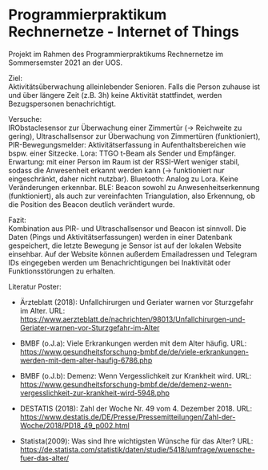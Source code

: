 # Programmierpraktikum Rechnernetze - Internet of Things

Projekt im Rahmen des Programmierpraktikums Rechnernetze im Sommersemster 2021 an der UOS.

Ziel:  
Aktivitätsüberwachung alleinlebender Senioren. Falls die Person zuhause ist und über längere Zeit (z.B. 3h) keine Aktivität stattfindet, werden Bezugspersonen benachrichtigt.

Versuche:  
IRObstaclesensor zur Überwachung einer Zimmertür (-> Reichweite zu gering), Ultraschallsensor zur Überwachung von Zimmertüren (funktioniert), PIR-Bewegungsmelder: Aktivitätserfassung in Aufenthaltsbereichen wie bspw. einer Sitzecke. Lora: TTGO t-Beam als Sender und Empfänger. Erwartung: mit einer Person im Raum ist der RSSI-Wert weniger stabil, sodass die Anwesenheit erkannt werden kann (-> funktioniert nur eingeschränkt, daher nicht nutzbar). Bluetooth: Analog zu Lora. Keine Veränderungen erkennbar. BLE: Beacon sowohl zu Anwesenheitserkennung (funktioniert), als auch zur vereinfachten Triangulation, also Erkennung, ob die Position des Beacon deutlich verändert wurde.

Fazit:  
Kombination aus PIR- und Ultraschallsensor und Beacon ist sinnvoll.
Die Daten (Pings und Aktivitätserfassungen) werden in einer Datenbank gespeichert, die letzte Bewegung je Sensor ist auf der lokalen Website einsehbar. Auf der Website können außerdem Emailadressen und Telegram IDs eingegeben werden um Benachrichtigungen bei Inaktivität oder Funktionsstörungen zu erhalten. 

Literatur Poster:

- Ärzteblatt (2018): Unfallchirurgen und Geriater warnen vor Sturzgefahr im Alter. URL: https://www.aerzteblatt.de/nachrichten/98013/Unfallchirurgen-und-Geriater-warnen-vor-Sturzgefahr-im-Alter
  
- BMBF (o.J.a): Viele Erkrankungen werden mit dem Alter häufig. URL: https://www.gesundheitsforschung-bmbf.de/de/viele-erkrankungen-werden-mit-dem-alter-haufig-6786.php
  
- BMBF (o.J.b): Demenz: Wenn Vergesslichkeit zur Krankheit wird. URL: https://www.gesundheitsforschung-bmbf.de/de/demenz-wenn-vergesslichkeit-zur-krankheit-wird-5948.php
  
- DESTATIS (2018): Zahl der Woche Nr. 49 vom 4. Dezember 2018. URL: https://www.destatis.de/DE/Presse/Pressemitteilungen/Zahl-der-Woche/2018/PD18_49_p002.html
  
- Statista(2009): Was sind Ihre wichtigsten Wünsche für das Alter? URL: https://de.statista.com/statistik/daten/studie/5418/umfrage/wuensche-fuer-das-alter/
